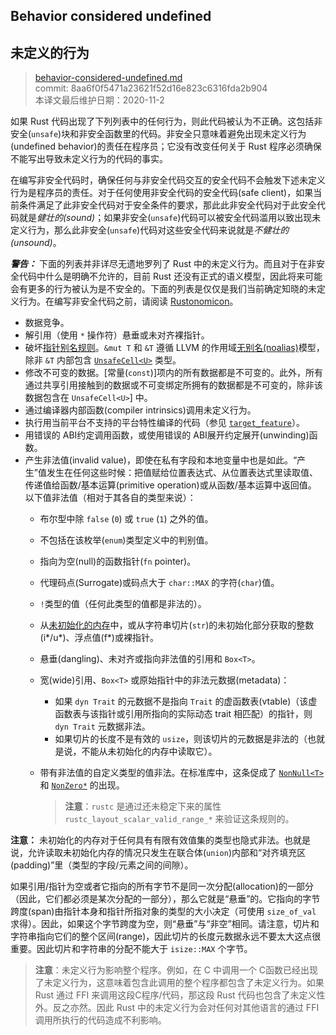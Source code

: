 ## Behavior considered undefined
## 未定义的行为

>[behavior-considered-undefined.md](https://github.com/rust-lang/reference/blob/master/src/behavior-considered-undefined.md)\
>commit: 8aa6f0f5471a23621f52d16e823c6316fda2b904 \
>本译文最后维护日期：2020-11-2

如果 Rust 代码出现了下列列表中的任何行为，则此代码被认为不正确。这包括非安全(`unsafe`)块和非安全函数里的代码。非安全只意味着避免出现未定义行为(undefined behavior)的责任在程序员；它没有改变任何关于 Rust 程序必须确保不能写出导致未定义行为的代码的事实。

在编写非安全代码时，确保任何与非安全代码交互的安全代码不会触发下述未定义行为是程序员的责任。对于任何使用非安全代码的安全代码(safe client)，如果当前条件满足了此非安全代码对于安全条件的要求，那此此非安全代码对于此安全代码就是*健壮的(sound)*；如果非安全(`unsafe`)代码可以被安全代码滥用以致出现未定义行为，那么此非安全(`unsafe`)代码对这些安全代码来说就是*不健壮的(unsound)*。

<div class="warning">

***警告：*** 下面的列表并非详尽无遗地罗列了 Rust 中的未定义行为。而且对于在非安全代码中什么是明确不允许的，目前 Rust 还没有正式的语义模型，因此将来可能会有更多的行为被认为是不安全的。下面的列表是仅仅是我们当前确定知晓的未定义行为。在编写非安全代码之前，请阅读 [Rustonomicon]。

</div>

* 数据竞争。
* 解引用（使用 `*` 操作符）悬垂或未对齐裸指针。
* 破坏[指针别名规则][pointer aliasing rules]。`&mut T` 和 `&T` 遵循 LLVM 的作用域[无别名(noalias)][noalias]模型，除非 `&T` 内部包含 [`UnsafeCell<U>`] 类型。
* 修改不可变的数据。[常量(`const`)]项内的所有数据都是不可变的。此外，所有通过共享引用接触到的数据或不可变绑定所拥有的数据都是不可变的，除非该数据包含在 `UnsafeCell<U>`] 中。
* 通过编译器内部函数(compiler intrinsics)调用未定义行为。
* 执行用当前平台不支持的平台特性编译的代码（参见 [`target_feature`]）。
* 用错误的 ABI约定调用函数，或使用错误的 ABI展开约定展开(unwinding)函数。  
* 产生非法值(invalid value)，即使在私有字段和本地变量中也是如此。“产生”值发生在任何这些时候：把值赋给位置表达式、从位置表达式里读取值、传递值给函数/基本运算(primitive operation)或从函数/基本运算中返回值。
  以下值非法值（相对于其各自的类型来说）：
  * 布尔型中除 `false` (`0`) 或 `true` (`1`) 之外的值。
  * 不包括在该枚举(`enum`)类型定义中的判别值。
  * 指向为空(null)的函数指针(`fn` pointer)。
  * 代理码点(Surrogate)或码点大于 `char::MAX` 的字符(`char`)值。
  * `!`类型的值（任何此类型的值都是非法的）。
  * 从[未初始化的内存][undef]中，或从字符串切片(`str`)的未初始化部分获取的整数(i*/u*)、浮点值(f*)或裸指针。
  * 悬垂(dangling)、未对齐或指向非法值的引用和 `Box<T>`。
  * 宽(wide)引用、`Box<T>` 或原始指针中的非法元数据(metadata)：
    * 如果 `dyn Trait` 的元数据不是指向 `Trait` 的虚函数表(vtable)（该虚函数表与该指针或引用所指向的实际动态 trait 相匹配）的指针，则 `dyn Trait` 元数据非法。
    * 如果切片的长度不是有效的 `usize`，则该切片的元数据是非法的（也就是说，不能从未初始化的内存中读取它）。
  * 带有非法值的自定义类型的值非法。在标准库中，这条促成了 [`NonNull<T>`] 和 [`NonZero*`] 的出现。

    > **注意**：`rustc` 是通过还未稳定下来的属性 `rustc_layout_scalar_valid_range_*` 来验证这条规则的。

**注意：** 未初始化的内存对于任何具有有限有效值集的类型也隐式非法。也就是说，允许读取未初始化内存的情况只发生在联合体(`union`)内部和“对齐填充区(padding)”里（类型的字段/元素之间的间隙）。

如果引用/指针为空或者它指向的所有字节不是同一次分配(allocation)的一部分（因此，它们都必须是某次分配的一部分），那么它就是“悬垂”的。它指向的字节跨度(span)由指针本身和指针所指对象的类型的大小决定（可使用 `size_of_val` 求得）。因此，如果这个字节跨度为空，则“悬垂”与“非空”相同。请注意，切片和字符串指向它们的整个区间(range)，因此切片的长度元数据永远不要太大这点很重要。因此切片和字符串的分配不能大于  `isize::MAX` 个字节。

> **注意**：未定义行为影响整个程序。例如，在 C 中调用一个 C函数已经出现了未定义行为，这意味着包含此调用的整个程序都包含了未定义行为。如果 Rust 通过 FFI 来调用这段C程序/代码，那这段 Rust 代码也包含了未定义性外。反之亦然。因此 Rust 中的未定义行为会对任何对其他语言的通过 FFI 调用所执行的代码造成不利影响。

[`const`]: items/constant-items.html
[noalias]: http://llvm.org/docs/LangRef.html#noalias
[pointer aliasing rules]: http://llvm.org/docs/LangRef.html#pointer-aliasing-rules
[undef]: http://llvm.org/docs/LangRef.html#undefined-values
[`target_feature`]: attributes/codegen.md#the-target_feature-attribute
[`UnsafeCell<U>`]: ../std/cell/struct.UnsafeCell.html
[Rustonomicon]: ../nomicon/index.html
[`NonNull<T>`]: ../core/ptr/struct.NonNull.html
[`NonZero*`]: ../core/num/index.html

<!-- 2020-11-3 -->
<!-- checked -->
